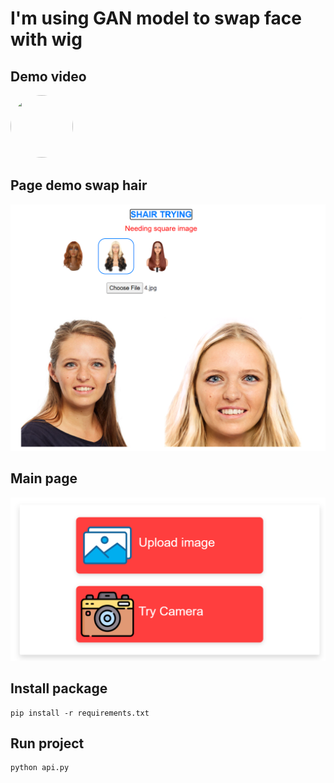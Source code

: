 # I'm using GAN model to swap face with wig

## Demo video

<a href='https://youtu.be/1I4o0s1Dx6I'><img src="https://yt3.googleusercontent.com/TOtmD2p_vUxmjZBxEVKm32vizGBNAe_WyMvjwowxVgF4hDAjJIijdqOkEaz5OmDs5y26GYATbQ=s88-c-k-c0x00ffffff-no-rj" style="border-radius: 50%; width: 100px; height: 100px;" />
</a>

## Page demo swap hair
![My Image](./static/uploads/demo.png)

## Main page
![My Image](./static/uploads/main.png)

## Install package
```
pip install -r requirements.txt
```

## Run project
```
python api.py
```